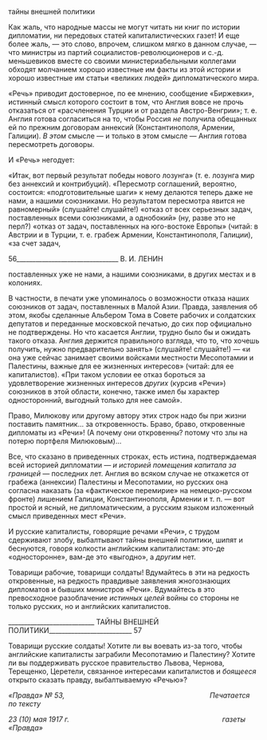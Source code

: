 тайны внешней политики

Как жаль, что народные массы не могут читать ни книг по истории дипломатии, ни передовых статей капиталистических газет! И еще более жаль, — это слово, впрочем, слишком мягко в данном случае, — что министры из партий социалистов-революционеров и с.-д. меньшевиков вместе со своими министериабельными коллега­ми обходят молчанием хорошо известные им факты из этой истории и хорошо извест­ные им статьи «великих людей» дипломатического мира.

«Речь» приводит достоверное, по ее мнению, сообщение «Биржевки», истинный смысл которого состоит в том, что Англия вовсе не прочь отказаться от «расчленения Турции и от раздела Австро-Венгрии»; т. е. Англия готова согласиться на то, чтобы Россия _не_ получила обещанных ей по прежним договорам аннексий (Константинополя, Армении, Галиции). _В этом_ смысле — и только в этом смысле — Англия готова пере­смотреть договоры.

И «Речь» негодует:

«Итак, вот первый результат победы нового лозунга» (т. е. лозунга мир без аннексий и контрибуций). «Пересмотр соглашений, вероятно, состоится: «подготовительные шаги» к нему делаются теперь даже не нами, а нашими союзниками. Но результатом пересмотра явится не равномерный» (слушайте! слушай­те!) «отказ от всех серьезных задач, поставленных всеми союзниками, а однобокий» (ну, разве это не перл?) «отказ от задач, поставленных на юго-востоке Европы» (читай: в Австрии и в Турции, т. е. грабеж Армении, Константинополя, Галиции), «за счет задач,

  

56________________________________ В. И. ЛЕНИН

поставленных уже не нами, а нашими союзниками, в других местах и в колониях.

В частности, в печати уже упоминалось о возможности отказа наших союзников от задач, поставлен­ных в Малой Азии. Правда, заявления об этом, якобы сделанные Альбером Тома в Совете рабочих и сол­датских депутатов и переданные московской печатью, до сих пор официально не подтверждены. Но что касается Англии, трудно было бы и ожидать такого отказа. Англия держится правильного взгляда, что то, что хочешь получить, нужно предварительно занять» (слушайте! слушайте!) — «и она уже сейчас занимает своими войсками местности Месопотамии и Палестины, важные для ее жизненных интересов» (читай: для ее капиталистов). «При таком условии ее отказ бороться за удовлетворение жизненных инте­ресов _других_ (курсив «Речи») союзников в этой области, конечно, также имел бы характер односторон­ний, выгодный только для нее самой».

Право, Милюкову или другому автору этих строк надо бы при жизни поставить па­мятник... за откровенность. Браво, браво, откровенные дипломаты из «Речи»! (А поче­му они откровенны? потому что злы на потерю портфеля Милюковым)...

Все, что сказано в приведенных строках, есть истина, подтверждаемая всей историей дипломатии — _и историей помещения капитала за границей_ — последних лет. Англия во всяком случае не откажется от грабежа (аннексии) Палестины и Месопотамии, но русских она согласна наказать (за «фактическое перемирие» на немецко-русском фрон­те) лишением Галиции, Константинополя, Армении и т. п. — вот простой и ясный, не дипломатическим, а русским языком изложенный смысл приведенных мест «Речи».

И русские капиталисты, говорящие речами «Речи», с трудом сдерживают злобу, вы­балтывают тайны внешней политики, шипят и беснуются, говоря колкости английским капиталистам: это-де «односторонне», вам-де это «выгодно», а _другим_ нет.

Товарищи рабочие, товарищи солдаты! Вдумайтесь в эти на редкость откровенные, на редкость правдивые заявления жногознающих дипломатов и бывших министров «Речи». Вдумайтесь в это превосходное разоблачение _истинных целей_ войны со сторо­ны не только русских, но и английских капиталистов.

  

___________________________ ТАЙНЫ ВНЕШНЕЙ ПОЛИТИКИ__________________________ 57

Товарищи русские солдаты! Хотите ли вы воевать из-за того, чтобы английские ка­питалисты заграбили Месопотамию и Палестину? Хотите ли вы поддерживать русское правительство Львова, Чернова, Терещенко, Церетели, связанное интересами капитали­стов и _боящееся_ открыто сказать правду, выбалтываемую «Речью»?

_«Правда» № 53,                                                                          Печатается по тексту_

_23 (10) мая 1917 г.                                                                              газеты «Правда»_